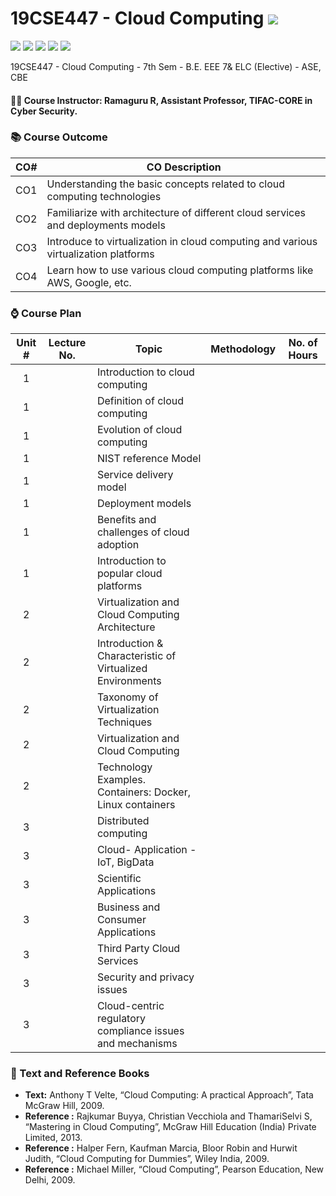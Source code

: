 # 19CSE447 - Cloud Computing ![](https://img.shields.io/badge/-Live-brightgreen)
![](https://img.shields.io/badge/Batch-19EEE-lightgreen) ![](https://img.shields.io/badge/Batch-19ELC-lightgreen) ![](https://img.shields.io/badge/UG-blue) ![](https://img.shields.io/badge/Subject-Cloud-blue) ![](https://img.shields.io/badge/Subject-Elective-purple)

19CSE447 - Cloud Computing - 7th Sem - B.E. EEE 7&amp; ELC (Elective) - ASE, CBE

#### :teacher: Course Instructor:  Ramaguru R, Assistant Professor, TIFAC-CORE in Cyber Security.

### :books: Course Outcome

| CO#  | CO Description |
|------|----------------|
| CO1 | Understanding the basic concepts related to cloud computing technologies |
| CO2 | Familiarize with architecture of different cloud services and deployments models |
| CO3 | Introduce to virtualization in cloud computing and various virtualization platforms |
| CO4 | Learn how to use various cloud computing platforms like AWS, Google, etc. |

### :watch: Course Plan 

| Unit # | Lecture No. | Topic | Methodology | No. of Hours |
|:------:|:-----------:|-------|-------------|:------------:|
| 1 | | Introduction to cloud computing | | |
| 1 | | Definition of cloud computing | | |
| 1 | | Evolution of cloud computing | | |
| 1 | | NIST reference Model | | |
| 1 | | Service delivery model | | |
| 1 | | Deployment models | | |
| 1 | | Benefits and challenges of cloud adoption | | |
| 1 | | Introduction to popular cloud platforms | | |
| 2 | | Virtualization and Cloud Computing Architecture | | | 
| 2 | | Introduction & Characteristic of Virtualized Environments | | |
| 2 | | Taxonomy of Virtualization Techniques | | |
| 2 | | Virtualization and Cloud Computing | | |
| 2 | | Technology Examples. Containers: Docker, Linux containers | | |
| 3 | | Distributed computing  | | |
| 3 | | Cloud- Application - IoT, BigData | | |
| 3 | | Scientific Applications | | | 
| 3 | | Business and Consumer Applications | | |
| 3 | | Third Party Cloud Services | | |
| 3 | | Security and privacy issues | | |
| 3 | | Cloud-centric regulatory compliance issues and mechanisms | | |

### :green_book: Text and Reference Books
 - **Text:** Anthony T Velte, “Cloud Computing: A practical Approach”, Tata McGraw Hill, 2009.
 - **Reference :** Rajkumar Buyya, Christian Vecchiola and ThamariSelvi S, “Mastering in Cloud Computing”, McGraw Hill Education (India) Private Limited, 2013.
 - **Reference :** Halper Fern, Kaufman Marcia, Bloor Robin and Hurwit Judith, “Cloud Computing for Dummies”, Wiley India, 2009.
 - **Reference :** Michael Miller, “Cloud Computing”, Pearson Education, New Delhi, 2009.
